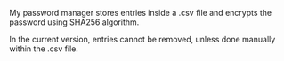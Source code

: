 My password manager stores entries inside a .csv file and encrypts the password using SHA256 algorithm.

In the current version, entries cannot be removed, unless done manually within the .csv file.
